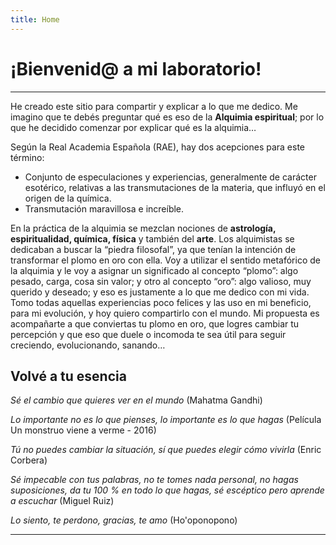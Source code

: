 ```yaml
---
title: Home
---
```


# ¡Bienvenid@ a mi laboratorio!

---

He creado este sitio para compartir y explicar a lo que me dedico. Me imagino que te debés preguntar qué es eso de la **Alquimia espiritual**; por lo que he decidido comenzar por explicar qué es la alquimia…

Según la Real Academia Española (RAE), hay dos acepciones para este término:

- Conjunto de especulaciones y experiencias, generalmente de carácter esotérico, relativas a las transmutaciones de la materia, que influyó en el origen de la química.
- Transmutación maravillosa e increíble.

En la práctica de la alquimia se mezclan nociones de **astrología, espiritualidad, química, física** y también del **arte**. Los alquimistas se dedicaban a buscar la “piedra filosofal”, ya que tenían la intención de transformar el plomo en oro con ella. Voy a utilizar el sentido metafórico de la alquimia y le voy a asignar un significado al concepto “plomo”: algo pesado, carga, cosa sin valor; y otro al concepto “oro”: algo valioso, muy querido y deseado; y eso es justamente a lo que me dedico con mi vida. Tomo todas aquellas experiencias poco felices y las uso en mi beneficio, para mi evolución, y hoy quiero compartirlo con el mundo. Mi propuesta es acompañarte a que conviertas tu plomo en oro, que logres cambiar tu percepción y que eso que duele o incomoda te sea útil para seguir creciendo, evolucionando, sanando…


## Volvé a tu esencia

*Sé el cambio que quieres ver en el mundo* (Mahatma Gandhi)

*Lo importante no es lo que pienses, lo importante es lo que hagas* (Película Un monstruo viene a verme - 2016)

*Tú no puedes cambiar la situación, sí que puedes elegir cómo vivirla* (Enric Corbera)

*Sé impecable con tus palabras, no te tomes nada personal, no hagas suposiciones, da tu 100 % en todo lo que hagas, sé escéptico pero aprende a escuchar* (Miguel Ruiz)

*Lo siento, te perdono, gracias, te amo* (Ho'oponopono)


---

